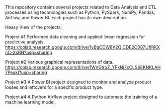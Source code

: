 This repository contains several projects related to Data Analysis and ETL processes using technologies such as Python, PySpark, NumPy, Pandas, Airflow, and Power BI. Each project has its own description.

Heasy View of the projects:

Project #1
Performed data cleaning and applied linear regression for predictive analysis.
https://colab.research.google.com/drive/1yBgCDW8X2QICDE2C087UfiRKXnC-XsBN?usp=sharing

Project #2
Various graphical representations of data.
https://colab.research.google.com/drive/1WVGtroZ_YFxNj7xCLS6EKNKLAH7PeakI?usp=sharing

Project #3 
A Power BI project designed to monitor and analyze product losses and leftovers for a specific product type.

Project #4
A Python Airflow project designed to automate the training of a machine learning model.
